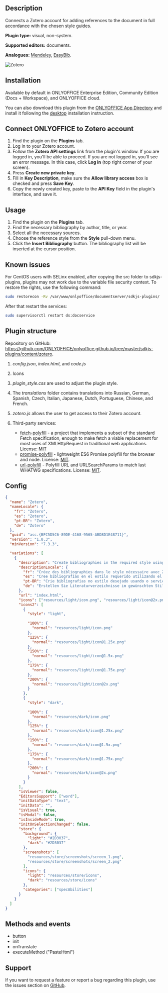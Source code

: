 ## Description

Connects a Zotero account for adding references to the document in full accordance with the chosen style guides.

**Plugin type:** visual, non-system.

**Supported editors:** documents.

**Analogues:** [Mendeley](https://github.com/ONLYOFFICE/onlyoffice.github.io/tree/master/sdkjs-plugins/content/mendeley), [EasyBib](https://github.com/ONLYOFFICE/onlyoffice.github.io/tree/master/sdkjs-plugins/content/easybib).

![Zotero](/assets/images/plugins/gifs/zotero.gif)

## Installation

Available by default in ONLYOFFICE Enterprise Edition, Community Edition (Docs + Workspace), and ONLYOFFICE cloud.

You can also download this plugin from the [ONLYOFFICE App Directory](https://www.onlyoffice.com/en/app-directory/zotero) and install it following the [desktop](../../Adding%20plugins/ONLYOFFICE%20Desktop%20Editors/index.md) installation instruction.

## Connect ONLYOFFICE to Zotero account

1. Find the plugin on the **Plugins** tab.
2. Log in to your Zotero account.
3. Follow the **Zotero API settings** link from the plugin's window. If you are logged in, you'll be able to proceed. If you are not logged in, you'll see an error message. In this case, click **Log in** (top right corner of your screen).
4. Press **Create new private key**.
5. Fill in **Key Description**, make sure the **Allow library access** box is checked and press **Save Key**.
6. Copy the newly created key, paste to the **API Key** field in the plugin's interface, and save it.

## Usage

1. Find the plugin on the **Plugins** tab.
2. Find the necessary bibliography by author, title, or year.
3. Select all the necessary sources.
4. Choose the reference style from the **Style** pull-down menu.
5. Click the **Insert Bibliography** button. The bibliography list will be inserted at the cursor position.

## Known issues

For CentOS users with SELinx enabled, after copying the src folder to sdkjs-plugins, plugins may not work due to the variable file security context. To restore the rights, use the following command:

``` bash
sudo restorecon -Rv /var/www/onlyoffice/documentserver/sdkjs-plugins/
```

After that restart the services:

``` bash
sudo supervisorctl restart ds:docservice
```

## Plugin structure

Repository on GitHub: <https://github.com/ONLYOFFICE/onlyoffice.github.io/tree/master/sdkjs-plugins/content/zotero>.

1. *config.json*, *index.html*, and *code.js*

2. Icons

3. *plugin\_style.css* are used to adjust the plugin style.

4. The *translations* folder contains translations into Russian, German, Spanish, Czech, Italian, Japanese, Dutch, Portuguese, Chinese, and French.

5. *zotero.js* allows the user to get access to their Zotero account.

6. Third-party services:

   * [fetch-polyfill](https://github.com/github/fetch) - a project that implements a subset of the standard Fetch specification, enough to make fetch a viable replacement for most uses of XMLHttpRequest in traditional web applications. License: [MIT](https://github.com/ONLYOFFICE/onlyoffice.github.io/blob/master/sdkjs-plugins/content/zotero/licenses/fetch-polyfill.license)
   * [promise-polyfill](https://github.com/taylorhakes/promise-polyfill) - lightweight ES6 Promise polyfill for the browser and node. License: [MIT](https://github.com/ONLYOFFICE/onlyoffice.github.io/blob/master/sdkjs-plugins/content/zotero/licenses/promise-polyfill.license).
   * [url-polyfill](https://github.com/lifaon74/url-polyfill) - Polyfill URL and URLSearchParams to match last WHATWG specifications. License: [MIT](https://github.com/ONLYOFFICE/onlyoffice.github.io/blob/master/sdkjs-plugins/content/zotero/licenses/url-polyfill.license).

## Config

``` json
{
  "name": "Zotero",
  "nameLocale": {
    "fr": "Zotero",
    "es": "Zotero",
    "pt-BR": "Zotero",
    "de": "Zotero"
  },
  "guid": "asc.{BFC5D5C6-89DE-4168-9565-ABD8D1E48711}",
  "version": "1.0.3",
  "minVersion": "7.3.3",

  "variations": [
    {
      "description": "Create bibliographies in the required style using Zotero service.",
      "descriptionLocale": {
        "fr": "Créez des bibliographies dans le style nécessaire avec Zotero.",
        "es": "Cree bibliografías en el estilo requerido utilizando el servicio Zotero.",
        "pt-BR": "Crie bibliografias no estilo desejado usando o serviço Zotero.",
        "de": "Erstellen Sie Literaturverzeichnisse im gewünschten Stil mittels Zotero."
      },
      "url": "index.html",
      "icons": ["resources/light/icon.png", "resources/light/icon@2x.png"],
      "icons2": [
        {
          "style": "light",
                        
          "100%": {
            "normal": "resources/light/icon.png"
          },
          "125%": {
            "normal": "resources/light/icon@1.25x.png"
          },
          "150%": {
            "normal": "resources/light/icon@1.5x.png"
          },
          "175%": {
            "normal": "resources/light/icon@1.75x.png"
          },
          "200%": {
            "normal": "resources/light/icon@2x.png"
          }
        },
        {
          "style": "dark",
                        
          "100%": {
            "normal": "resources/dark/icon.png"
          },
          "125%": {
            "normal": "resources/dark/icon@1.25x.png"
          },
          "150%": {
            "normal": "resources/dark/icon@1.5x.png"
          },
          "175%": {
            "normal": "resources/dark/icon@1.75x.png"
          },
          "200%": {
            "normal": "resources/dark/icon@2x.png"
          }
        }
      ],
      "isViewer": false,
      "EditorsSupport": ["word"],
      "initDataType": "text",
      "initData": "",
      "isVisual": true,
      "isModal": false,
      "isInsideMode": true,
      "initOnSelectionChanged": false,
      "store": {
        "background": {
          "light": "#2D3037",
          "dark": "#2D3037"
        },
        "screenshots": [
          "resources/store/screenshots/screen_1.png",
          "resources/store/screenshots/screen_2.png"
        ],
        "icons": {
          "light": "resources/store/icons",
          "dark": "resources/store/icons"
        },
        "categories": ["specAbilities"]
      }
    }
  ]
}
```

## Methods and events

* button
* init
* onTranslate
* executeMethod ("PasteHtml")

## Support

If you want to request a feature or report a bug regarding this plugin, use the issues section on [GitHub](https://github.com/ONLYOFFICE/onlyoffice.github.io/issues).
